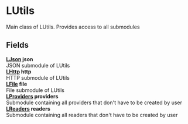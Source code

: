 # LUtils
Main class of LUtils. Provides access to all submodules
## Fields
**[LJson](./LJson.md) json**\
JSON submodule of LUtils\
**[LHttp](./LHttp.md) http**\
HTTP submodule of LUtils\
**[LFile](./LFile.md) file**\
File submodule of LUtils\
**[LProviders](./LProviders.md) providers**\
Submodule containing all providers that don't have to be created by user\
**[LReaders](./LReaders.md) readers**\
Submodule containing all readers that don't have to be created by user